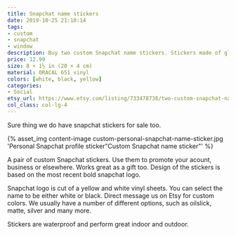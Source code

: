 ```yaml
---
title: Snapchat name stickers
date: 2019-10-25 21:10:14
tags:
- custom
- snapchat
- window
description: Buy two custom Snapchat name stickers. Stickers made of glossy ORACAL vinyl.
price: 12.99
size: 8 × 1½ in (20 × 4 cm)
material: ORACAL 651 vinyl
colors: [white, black, yellow]
categories:
- Social
etsy_url: https://www.etsy.com/listing/733478738/two-custom-snapchat-name-vinyl-stickers
col_class: col-lg-4
---
```


Sure thing we do have snapchat stickers for sale too.

<!-- more -->
{% asset_img content-image custom-personal-snapchat-name-sticker.jpg 'Personal Snapchat profile sticker"Custom Snapchat name sticker"' %}

A pair of custom Snapchat stickers. Use them to promote your acount, business or elsewhere. Works great as a gift too. Design of the stickers is based on the most recent bold snapchat logo.

Snapchat logo is cut of a yellow and white vinyl sheets. You can select the name to be either white or black. Direct message us on Etsy for custom colors. We usually have a number of different options, such as oilslick, matte, silver and many more.

Stickers are waterproof and perform great indoor and outdoor.
